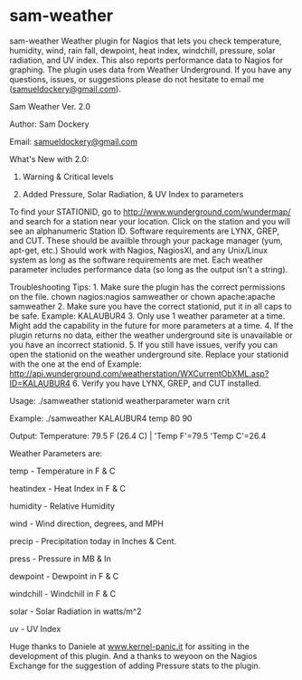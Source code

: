 # sam-weather
sam-weather
Weather plugin for Nagios that lets you check temperature, humidity, wind, rain fall, dewpoint, heat index, windchill, pressure, solar radiation, and UV index. This also reports performance data to Nagios for graphing. The plugin uses data from Weather Underground. If you have any questions, issues, or suggestions please do not hesitate to email me (samueldockery@gmail.com).

Sam Weather Ver. 2.0

Author: Sam Dockery

Email: samueldockery@gmail.com


What's New with 2.0:

1. Warning & Critical levels

2. Added Pressure, Solar Radiation, & UV Index to parameters

To find your STATIONID, go to http://www.wunderground.com/wundermap/ and search for a station near your location. Click on the station and you will see an alphanumeric Station ID. Software requirements are LYNX, GREP, and CUT. These should be availble through your package manager (yum, apt-get, etc.) Should work with Nagios, NagiosXI, and any Unix/Linux system as long as the software requirements are met. Each weather parameter includes performance data (so long as the output isn't a string).

Troubleshooting Tips: 1. Make sure the plugin has the correct permissions on the file. chown nagios:nagios samweather or chown apache:apache samweather 2. Make sure you have the correct stationid, put it in all caps to be safe. Example: KALAUBUR4 3. Only use 1 weather parameter at a time. Might add the capability in the future for more parameters at a time. 4. If the plugin returns no data, either the weather underground site is unavailable or you have an incorrect stationid. 5. If you still have issues, verify you can open the stationid on the weather underground site. Replace your stationid with the one at the end of Example: http://api.wunderground.com/weatherstation/WXCurrentObXML.asp?ID=KALAUBUR4 6. Verify you have LYNX, GREP, and CUT installed.

Usage: ./samweather stationid weatherparameter warn crit

Example: ./samweather KALAUBUR4 temp 80 90

Output: Temperature: 79.5 F (26.4 C) | 'Temp F'=79.5 'Temp C'=26.4


Weather Parameters are:

temp - Temperature in F & C

heatindex - Heat Index in F & C

humidity - Relative Humidity

wind - Wind direction, degrees, and MPH

precip - Precipitation today in Inches & Cent.

press - Pressure in MB & In

dewpoint - Dewpoint in F & C

windchill - Windchill in F & C

solar - Solar Radiation in watts/m^2

uv - UV Index

Huge thanks to Daniele at www.kernel-panic.it for assiting in the development of this plugin. And a thanks to weyoon on the Nagios Exchange for the suggestion of adding Pressure stats to the plugin.
